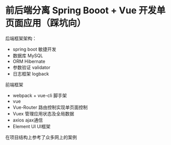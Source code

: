 # 前后端分离 Spring Booot + Vue 开发单页面应用（踩坑向）

后端框架架构：
* spring boot 敏捷开发
* 数据库 MySQL
* ORM Hibernate
* 参数验证 validator
* 日志框架 logback

前端框架
* webpack + vue-cli 脚手架
* vue
* Vue-Router 路由控制实现单页面控制
* Vuex 管理应用状态及全局数据
* axios ajax通信
* Element UI UI框架

在项目结构上参考了众多网上的案例